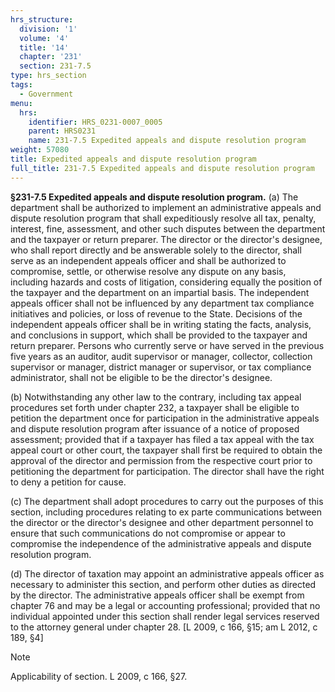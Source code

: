 ```yaml
---
hrs_structure:
  division: '1'
  volume: '4'
  title: '14'
  chapter: '231'
  section: 231-7.5
type: hrs_section
tags:
  - Government
menu:
  hrs:
    identifier: HRS_0231-0007_0005
    parent: HRS0231
    name: 231-7.5 Expedited appeals and dispute resolution program
weight: 57080
title: Expedited appeals and dispute resolution program
full_title: 231-7.5 Expedited appeals and dispute resolution program
---
```

**§231-7.5 Expedited appeals and dispute resolution program.** (a) The department shall be authorized to implement an administrative appeals and dispute resolution program that shall expeditiously resolve all tax, penalty, interest, fine, assessment, and other such disputes between the department and the taxpayer or return preparer. The director or the director's designee, who shall report directly and be answerable solely to the director, shall serve as an independent appeals officer and shall be authorized to compromise, settle, or otherwise resolve any dispute on any basis, including hazards and costs of litigation, considering equally the position of the taxpayer and the department on an impartial basis. The independent appeals officer shall not be influenced by any department tax compliance initiatives and policies, or loss of revenue to the State. Decisions of the independent appeals officer shall be in writing stating the facts, analysis, and conclusions in support, which shall be provided to the taxpayer and return preparer. Persons who currently serve or have served in the previous five years as an auditor, audit supervisor or manager, collector, collection supervisor or manager, district manager or supervisor, or tax compliance administrator, shall not be eligible to be the director's designee.

(b) Notwithstanding any other law to the contrary, including tax appeal procedures set forth under chapter 232, a taxpayer shall be eligible to petition the department once for participation in the administrative appeals and dispute resolution program after issuance of a notice of proposed assessment; provided that if a taxpayer has filed a tax appeal with the tax appeal court or other court, the taxpayer shall first be required to obtain the approval of the director and permission from the respective court prior to petitioning the department for participation. The director shall have the right to deny a petition for cause.

(c) The department shall adopt procedures to carry out the purposes of this section, including procedures relating to ex parte communications between the director or the director's designee and other department personnel to ensure that such communications do not compromise or appear to compromise the independence of the administrative appeals and dispute resolution program.

(d) The director of taxation may appoint an administrative appeals officer as necessary to administer this section, and perform other duties as directed by the director. The administrative appeals officer shall be exempt from chapter 76 and may be a legal or accounting professional; provided that no individual appointed under this section shall render legal services reserved to the attorney general under chapter 28\. [L 2009, c 166, §15; am L 2012, c 189, §4]

Note

Applicability of section. L 2009, c 166, §27.